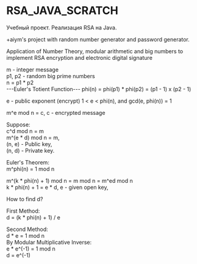 # RSA_JAVA_SCRATCH  
Учебный проект. Реализация RSA на Java. 

+aiym's project with random number generator and password generator.

Application of Number Theory, modular arithmetic and big numbers to implement RSA encryption and electronic digital signature

m - integer message  
p1, p2 - random big prime numbers  
n = p1 * p2  
---Euler's Totient Function---
phi(n) = phi(p1) * phi(p2) = (p1 - 1) x (p2 - 1)

e - public exponent (encrypt)
1 < e < phi(n), and gcd(e, phi(n)) = 1

m^e mod n = c, c - encrypted message  

Suppose:  
c^d mod n = m  
m^(e * d) mod n = m,  
(n, e) - Public key,  
(n, d) - Private key.  

Euler's Theorem:  
m^phi(n) = 1 mod n  

m^(k * phi(n) + 1) mod n = m mod n = m^ed mod n  
k * phi(n) + 1 = e * d, e - given open key,  

How to find d?  

First Method:  
d = (k * phi(n) + 1) / e  

Second Method:  
d * e = 1 mod n  
By Modular Multiplicative Inverse:  
e * e^(-1) = 1 mod n  
d = e^(-1)  

